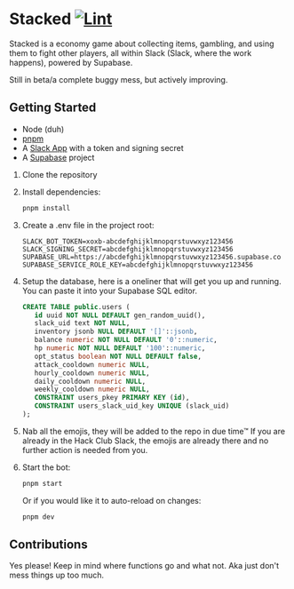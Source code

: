 # Stacked [![Lint](https://github.com/3kh0/stacked/actions/workflows/lint.yml/badge.svg)](https://github.com/3kh0/stacked/actions/workflows/lint.yml)

Stacked is a economy game about collecting items, gambling, and using them to fight other players, all within Slack (Slack, where the work happens), powered by Supabase.

Still in beta/a complete buggy mess, but actively improving.

## Getting Started

- Node (duh)
- [pnpm](https://pnpm.io/)
- A [Slack App](https://api.slack.com/apps) with a token and signing secret
- A [Supabase](https://supabase.com/) project

1. Clone the repository
2. Install dependencies:

   ```sh
   pnpm install
   ```

3. Create a .env file in the project root:

   ```env
   SLACK_BOT_TOKEN=xoxb-abcdefghijklmnopqrstuvwxyz123456
   SLACK_SIGNING_SECRET=abcdefghijklmnopqrstuvwxyz123456
   SUPABASE_URL=https://abcdefghijklmnopqrstuvwxyz123456.supabase.co
   SUPABASE_SERVICE_ROLE_KEY=abcdefghijklmnopqrstuvwxyz123456
   ```

4. Setup the database, here is a oneliner that will get you up and running. You can paste it into your Supabase SQL editor.

   ```sql
   CREATE TABLE public.users (
      id uuid NOT NULL DEFAULT gen_random_uuid(),
      slack_uid text NOT NULL,
      inventory jsonb NULL DEFAULT '[]'::jsonb,
      balance numeric NOT NULL DEFAULT '0'::numeric,
      hp numeric NOT NULL DEFAULT '100'::numeric,
      opt_status boolean NOT NULL DEFAULT false,
      attack_cooldown numeric NULL,
      hourly_cooldown numeric NULL,
      daily_cooldown numeric NULL,
      weekly_cooldown numeric NULL,
      CONSTRAINT users_pkey PRIMARY KEY (id),
      CONSTRAINT users_slack_uid_key UNIQUE (slack_uid)
   );
   ```

5. Nab all the emojis, they will be added to the repo in due time™ If you are already in the Hack Club Slack, the emojis are already there and no further action is needed from you.
6. Start the bot:

   ```sh
   pnpm start
   ```

   Or if you would like it to auto-reload on changes:

   ```sh
   pnpm dev
   ```

## Contributions

Yes please! Keep in mind where functions go and what not. Aka just don't mess things up too much.
